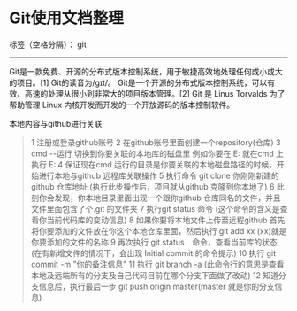 ﻿# Git使用文档整理

标签（空格分隔）： git

---
Git是一款免费、开源的分布式版本控制系统，用于敏捷高效地处理任何或小或大的项目。[1]  Git的读音为/gɪt/。
Git是一个开源的分布式版本控制系统，可以有效、高速的处理从很小到非常大的项目版本管理。[2]  Git 是 Linus Torvalds 为了帮助管理 Linux 内核开发而开发的一个开放源码的版本控制软件。

本地内容与github进行关联
> 1 注册或登录github账号
> 2 在github账号里面创建一个repository(仓库)
> 3 cmd --运行 切换到你要关联的本地库的磁盘里 例如你要在 E: 就在cmd 上执行 E:
> 4 保证现在cmd 运行的目录是你要关联的本地磁盘路径的时候，开始进行本地与github 远程库关联操作
> 5 执行命令  git clone 你刚刚新建的github 仓库地址 (执行此步操作后，项目就从github 克隆到你本地了)
> 6 此刻你会发现，你本地目录里面出现一个跟你github 仓库同名的文件，并且文件里面包含了个.git 的文件夹
> 7 执行git status 命令  (这个命令的含义是查看你当前代码库的变动信息)
> 8 如果你要将本地文件上传至远程github 首先将你要添加的文件放在你这个本地仓库里面，然后执行 git add xx (xx)就是你要添加的文件的名称
> 9 再次执行 git status　命令，查看当前库的状态(在有新增文件的情况下，会出现 Initial commit 的命令提示)
> 10 执行 git commit -m "你的备注信息" 
> 11 执行 git branch -a  (此命令行的意思是查看本地及远端所有的分支及自己代码目前在哪个分支下面做了改动)
> 12 知道分支信息后，执行最后一步 git push origin master(master 就是你的分支信息)
